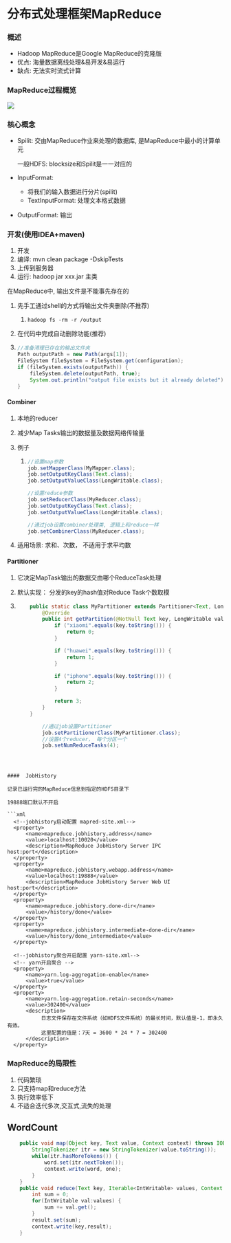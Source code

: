 # 分布式处理框架MapReduce

### 概述

*   Hadoop MapReduce是Google MapReduce的克隆版
*   优点: 海量数据离线处理&易开发&易运行
*   缺点: 无法实时流式计算

### MapReduce过程概览

![](D:\Java-golang-learning\bigData\MapReduce.assets/20181203204646963.png)

### 核心概念

*   Spilit: 交由MapReduce作业来处理的数据库, 是MapReduce中最小的计算单元

    一般HDFS: blocksize和Spilit是一一对应的

*   InputFormat:

    *   将我们的输入数据进行分片(spilit)
    *   TextInputFormat: 处理文本格式数据

*   OutputFormat: 输出

### 开发(使用IDEA+maven)

1.  开发
2.  编译: mvn clean package -DskipTests
3.  上传到服务器
4.  运行: hadoop jar xxx.jar 主类



在MapReduce中, 输出文件是不能事先存在的

1.  先手工通过shell的方式将输出文件夹删除(不推荐)

    1.  ```shell
        hadoop fs -rm -r /output
        ```

2.  在代码中完成自动删除功能(推荐)

3.  ```java
    //准备清理已存在的输出文件夹
    Path outputPath = new Path(args[1]);
    FileSystem fileSystem = FileSystem.get(configuration);
    if (fileSystem.exists(outputPath)) {
        fileSystem.delete(outputPath, true);
        System.out.println("output file exists but it already deleted");
    }
    ```

    

#### Combiner

1.  本地的reducer

2.  减少Map Tasks输出的数据量及数据网络传输量

3.  例子

    1.  ```java
        //设置map参数
        job.setMapperClass(MyMapper.class);
        job.setOutputKeyClass(Text.class);
        job.setOutputValueClass(LongWritable.class);
        
        //设置reduce参数
        job.setReducerClass(MyReducer.class);
        job.setOutputKeyClass(Text.class);
        job.setOutputValueClass(LongWritable.class);
        
        //通过job设置combiner处理类, 逻辑上和reduce一样
        job.setCombinerClass(MyReducer.class);
        ```

4.  适用场景: 求和、次数， 不适用于求平均数



#### Partitioner

1.  它决定MapTask输出的数据交由哪个ReduceTask处理

2.  默认实现： 分发的key的hash值对Reduce Task个数取模

3.  ```java
        public static class MyPartitioner extends Partitioner<Text, LongWritable> {
            @Override
            public int getPartition(@NotNull Text key, LongWritable value, int numPartitions) {
                if ("xiaomi".equals(key.toString())) {
                    return 0;
                }
    
                if ("huawei".equals(key.toString())) {
                    return 1;
                }
    
                if ("iphone".equals(key.toString())) {
                    return 2;
                }
    
                return 3;
            }
        }
    
            //通过job设置Partitioner
            job.setPartitionerClass(MyPartitioner.class);
            //设置4个reducer， 每个分区一个
            job.setNumReduceTasks(4);
    ```
  ```



####  JobHistory

记录已运行完的MapReduce信息到指定的HDFS目录下

19888端口默认不开启

​```xml
    <!--jobhistory启动配置 mapred-site.xml-->
    <property>
        <name>mapreduce.jobhistory.address</name>
        <value>localhost:10020</value>
        <description>MapReduce JobHistory Server IPC host:port</description>
    </property>
    <property>
        <name>mapreduce.jobhistory.webapp.address</name>
        <value>localhost:19888</value>
        <description>MapReduce JobHistory Server Web UI host:port</description>
    </property>
    <property>
        <name>mapreduce.jobhistory.done-dir</name>
        <value>/history/done</value>
    </property>
    <property>
        <name>mapreduce.jobhistory.intermediate-done-dir</name>
        <value>/history/done_intermediate</value>
    </property>

    <!--jobhistory聚合开启配置 yarn-site.xml-->
    <!-- yarn开启聚合 -->
    <property>
        <name>yarn.log-aggregation-enable</name>
        <value>true</value>
    </property>
    <property>
        <name>yarn.log-aggregation.retain-seconds</name>
        <value>302400</value>
	    <description>
		     日志文件保存在文件系统（如HDFS文件系统）的最长时间，默认值是-1，即永久有效。
		     这里配置的值是：7天 = 3600 * 24 * 7 = 302400
		</description>
    </property>
  ```



### MapReduce的局限性

1.  代码繁琐
2.  只支持map和reduce方法
3.  执行效率低下
4.  不适合迭代多次,交互式,流失的处理

## WordCount

```java
	public void map(Object key, Text value, Context context) throws IOException,InterruptedException {
		StringTokenizer itr = new StringTokenizer(value.toString());
		while(itr.hasMoreTokens()) {
			word.set(itr.nextToken());
			context.write(word, one);
		}
	}
	public void reduce(Text	key, Iterable<IntWritable> values, Context context) throws IOException,InterruptedException {
		int sum = 0;
		for(IntWritable val:values) {
			sum += val.get();
		}
		result.set(sum);
		context.write(key,result);
	}
```

